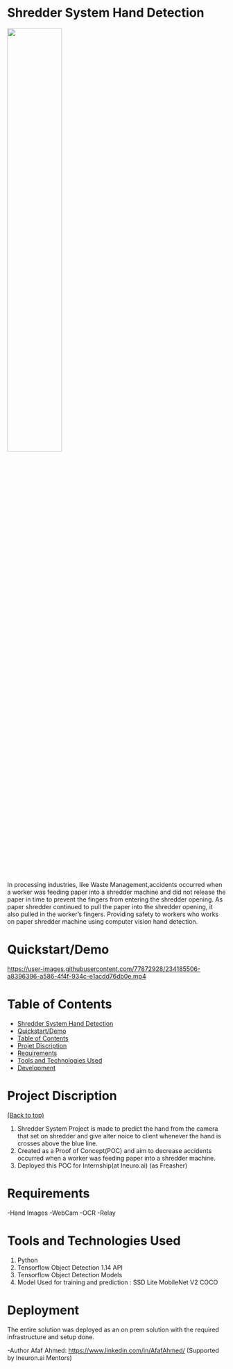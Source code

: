 # Shredder System Hand Detection

<img src="https://th.bing.com/th/id/R.c8865587cca5d11ee996a97d2ec82364?rik=PeFeG4EYIytb0Q&riu=http%3a%2f%2fwww.ssiworld.com%2fuploads%2fimages%2fdocdest-gallery-02.jpg&ehk=2zwKigf5k%2bx%2bHVrRbC0aRDxlsyYhoBMVnZSvQWLSt8Y%3d&risl=&pid=ImgRaw&r=0" width=50% height=50%>

  In processing industries, like Waste Management,accidents occurred when a worker was feeding paper into a shredder machine and did not release the paper in time to prevent the fingers from entering the shredder opening. As paper shredder continued to pull the paper into the shredder opening, it also pulled in the worker’s fingers. Providing safety to workers who works on paper shredder machine using computer vision hand detection.
  

# Quickstart/Demo
 
https://user-images.githubusercontent.com/77872928/234185506-a8396396-a586-4f4f-934c-e1acdd76db0e.mp4

# Table of Contents

- [Shredder System Hand Detection](#shredder-sysyem-hand-detection)
- [Quickstart/Demo](#quickstartdemo)
- [Table of Contents](#table-of-contents)
- [Projet Discription](#project-discription)
- [Requirements](#requirements)
- [Tools and Technologies Used](#tools-and-technologies-used)
- [Development](#development)

# Project Discription
[(Back to top)](#table-of-contents)

1. Shredder System Project is made to predict the hand from the camera that set on shredder and give alter noice to client whenever the hand is crosses above the blue line.
2. Created as a Proof of Concept(POC) and aim to decrease accidents occurred when a worker was feeding paper into a shredder machine.
3. Deployed this POC for Internship(at Ineuro.ai) (as Freasher)

# Requirements
  -Hand Images
  -WebCam
  -OCR
  -Relay
  
# Tools and Technologies Used
  1. Python
  2. Tensorflow Object Detection 1.14 API
  3. Tensorflow Object Detection Models
  4. Model Used for training and prediction :
      SSD Lite MobileNet V2 COCO
# Deployment
  The entire solution was deployed as an on prem solution with the required infrastructure and setup done.

-Author
Afaf Ahmed: https://www.linkedin.com/in/AfafAhmed/
(Supported by Ineuron.ai Mentors)
